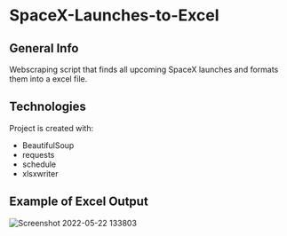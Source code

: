 # SpaceX-Launches-to-Excel

## General Info
Webscraping script that finds all upcoming SpaceX launches and formats them into a excel file.

## Technologies
Project is created with: 
* BeautifulSoup 
* requests
* schedule 
* xlsxwriter 

## Example of Excel Output
![Screenshot 2022-05-22 133803](https://user-images.githubusercontent.com/49460746/169710572-73b5f5f9-020a-470c-8e37-a4edfa634881.png)
